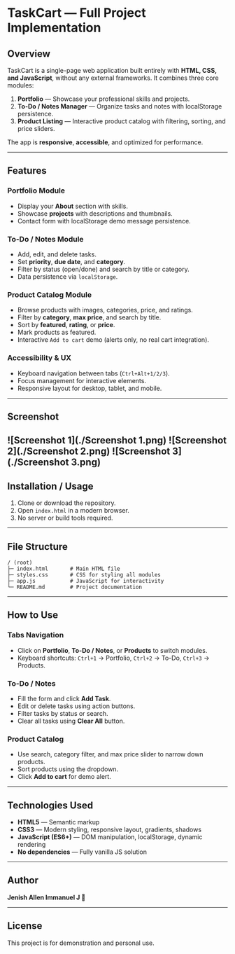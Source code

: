 # TaskCart — Full Project Implementation

## Overview

TaskCart is a single-page web application built entirely with **HTML, CSS, and JavaScript**, without any external frameworks. It combines three core modules:

1. **Portfolio** — Showcase your professional skills and projects.
2. **To-Do / Notes Manager** — Organize tasks and notes with localStorage persistence.
3. **Product Listing** — Interactive product catalog with filtering, sorting, and price sliders.

The app is **responsive**, **accessible**, and optimized for performance.

---

## Features

### Portfolio Module

* Display your **About** section with skills.
* Showcase **projects** with descriptions and thumbnails.
* Contact form with localStorage demo message persistence.

### To-Do / Notes Module

* Add, edit, and delete tasks.
* Set **priority**, **due date**, and **category**.
* Filter by status (open/done) and search by title or category.
* Data persistence via `localStorage`.

### Product Catalog Module

* Browse products with images, categories, price, and ratings.
* Filter by **category**, **max price**, and search by title.
* Sort by **featured**, **rating**, or **price**.
* Mark products as featured.
* Interactive `Add to cart` demo (alerts only, no real cart integration).

### Accessibility & UX

* Keyboard navigation between tabs (`Ctrl+Alt+1/2/3`).
* Focus management for interactive elements.
* Responsive layout for desktop, tablet, and mobile.

---

## Screenshot
![Screenshot 1](./Screenshot 1.png) 
![Screenshot 2](./Screenshot 2.png) 
![Screenshot 3](./Screenshot 3.png) 
---

## Installation / Usage

1. Clone or download the repository.
2. Open `index.html` in a modern browser.
3. No server or build tools required.

---

## File Structure

```
/ (root)
├─ index.html       # Main HTML file
├─ styles.css       # CSS for styling all modules
├─ app.js           # JavaScript for interactivity
└─ README.md        # Project documentation
```

---

## How to Use

### Tabs Navigation

* Click on **Portfolio**, **To-Do / Notes**, or **Products** to switch modules.
* Keyboard shortcuts: `Ctrl+1` → Portfolio, `Ctrl+2` → To-Do, `Ctrl+3` → Products.

### To-Do / Notes

* Fill the form and click **Add Task**.
* Edit or delete tasks using action buttons.
* Filter tasks by status or search.
* Clear all tasks using **Clear All** button.

### Product Catalog

* Use search, category filter, and max price slider to narrow down products.
* Sort products using the dropdown.
* Click **Add to cart** for demo alert.

---

## Technologies Used

* **HTML5** — Semantic markup
* **CSS3** — Modern styling, responsive layout, gradients, shadows
* **JavaScript (ES6+)** — DOM manipulation, localStorage, dynamic rendering
* **No dependencies** — Fully vanilla JS solution

---

## Author

**Jenish Allen Immanuel J 💙** 

---

## License

This project is for demonstration and personal use.
